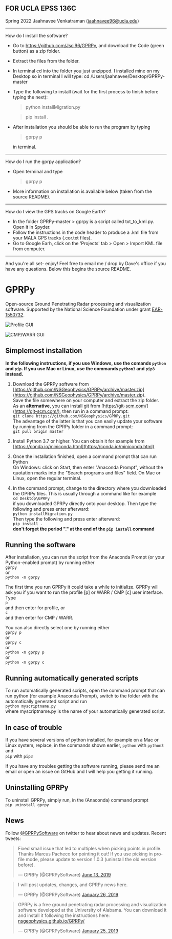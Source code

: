 ## FOR UCLA EPSS 136C
Spring 2022
Jaahnavee Venkatraman (jaahnavee96@ucla.edu)

----------------------------------------------------------------------------------------------------------------------------------

How do I install the software?

- Go to https://github.com/Jsci96/GPRPy, and download the Code (green button) as a zip folder.

- Extract the files from the folder.

- In terminal cd into the folder you just unzipped. I installed mine on my Desktop so in terminal I will type:
	cd /Users/jaahnavee/Desktop/GPRPy-master

- Type the following to install (wait for the first process to finish before typing the next):
   > python installMigration.py
   
   > pip install .

- After installation you should be able to run the program by typing
   > gprpy p
   
  in terminal.

----------------------------------------------------------------------------------------------------------------------------------

How do I run the gprpy application?

- Open terminal and type
   > gprpy p
- More information on installation is available below (taken from the source README).

----------------------------------------------------------------------------------------------------------------------------------

How do I view the GPS tracks on Google Earth?

- In the folder GPRPy-master > gprpy is a script called txt_to_kml.py. Open it in Spyder.
- Follow the instructions in the code header to produce a .kml file from your MALA GPS tracks (.cor.txt files).
- Go to Google Earh, click on the 'Projects' tab > Open > Import KML file from computer.

----------------------------------------------------------------------------------------------------------------------------------

And you're all set- enjoy!
Feel free to email me / drop by Dave's office if you have any questions. Below this begins the source README.

# GPRPy
Open-source Ground Penetrating Radar processing and visualization software. Supported by the National Science Foundation under grant [EAR-1550732](https://www.nsf.gov/awardsearch/showAward?AWD_ID=1550732).

![Profile GUI](profileGUI.png)

![CMP/WARR GUI](CWGUI.png)

## Simplemost installation

**In the following instructions, if you use Windows, use the comands `python` and `pip`. If you use Mac or Linux, use the commands `python3` and `pip3` instead.**

1) Download the GPRPy software from 
   [https://github.com/NSGeophysics/GPRPy/archive/master.zip](https://github.com/NSGeophysics/GPRPy/archive/master.zip). <br/>
   Save the file somewhere on your computer and extract the zip folder. <br/>
   As an **alternative**, you can install git from [https://git-scm.com/](https://git-scm.com/), then run in a command prompt:<br/>
   `git clone https://github.com/NSGeophysics/GPRPy.git`<br/>
   The advantage of the latter is that you can easily update your software by running from the GPRPy folder in a command prompt:<br/>
   `git pull origin master`

2) Install Python 3.7 or higher. You can obtain it for example from [https://conda.io/miniconda.html](https://conda.io/miniconda.html)

3) Once the installation finished, open a command prompt that can run Python <br/>
   On Windows: click on Start, then enter "Anaconda Prompt", without the quotation marks into the "Search programs and files" field. On Mac or Linux, open the regular terminal.

4) In the command prompt, change to the directory  where you downloaded the GPRPy files.
   This is usually through a command like for example<br/>
   `cd Desktop\GPRPy`<br/>
   if you downloaded GPRPy directly onto your desktop. Then type the following and press enter afterward:<br/>
   `python installMigration.py`<br/>
   Then type the following and press enter afterward:<br/>
   `pip install .`<br/>
   **don't forget the period "." at the end of the `pip install` command**


## Running the software
After installation, you can run the script from the Anaconda Prompt (or your Python-enabled prompt) by running either<br/>
`gprpy`<br/>
or<br/>
`python -m gprpy`

The first time you run GPRPy it could take a while to initialize. GPRPy will ask you if you want to run the profile [p] or WARR / CMP [c] user interface. Type<br/>
`p`<br/>
and then enter for profile, or<br/>
`c`<br/>
and then enter for CMP / WARR.

You can also directly select one by running either<br/>
`gprpy p`<br/>
or<br/>
`gprpy c`<br/>
or<br/>
`python -m gprpy p`<br/>
or<br/>
`python -m gprpy c`


## Running automatically generated scripts
To run automatically generated scripts, open the command prompt that can run python (for example Anaconda Prompt), switch to the folder with the automatically generated script and run<br/>
`python myscriptname.py`<br/>
where myscriptname.py is the name of your automatically generated script.  


## In case of trouble
If you have several versions of python installed, for example on a Mac or Linux system, replace, in the commands shown earlier,
`python` with `python3`<br/>
and<br/>
`pip` with `pip3`

If you have any troubles getting the software running, please send me an email or open an issue on GitHub and I will help you getting it running.


## Uninstalling GPRPy
To uninstall GPRPy, simply run, in the (Anaconda) command prompt<br/>
`pip uninstall gprpy`

## News
Follow [@GPRPySoftware](https://twitter.com/GPRPySoftware) on twitter to hear about news and updates.
Recent tweets:

<blockquote class="twitter-tweet" data-lang="en"><p lang="en" dir="ltr">Fixed small issue that led to multiples when picking points in profile. Thanks Marcus Pacheco for pointing it out! If you use picking in profile mode, please update to version 1.0.3 (uninstall the old version before).</p>&mdash; GPRPy (@GPRPySoftware) <a href="https://twitter.com/GPRPySoftware/status/1139243564469313536?ref_src=twsrc%5Etfw">June 13, 2019</a></blockquote>

<blockquote class="twitter-tweet" data-lang="en"><p lang="en" dir="ltr">I will post updates, changes, and GPRPy news here.</p>&mdash; GPRPy (@GPRPySoftware) <a href="https://twitter.com/GPRPySoftware/status/1089246592786485251?ref_src=twsrc%5Etfw">January 26, 2019</a></blockquote>

<blockquote class="twitter-tweet" data-lang="en"><p lang="en" dir="ltr">GPRPy is a free ground penetrating radar processing and visualization software developed at the University of Alabama. You can download it and install it following the instructions here: <a href="https://nsgeophysics.github.io/GPRPy/">nsgeophysics.github.io/GPRPy/</a></p>&mdash; GPRPy (@GPRPySoftware) <a href="https://twitter.com/GPRPySoftware/status/1088806792191197188?ref_src=twsrc%5Etfw">January 25, 2019</a></blockquote>


